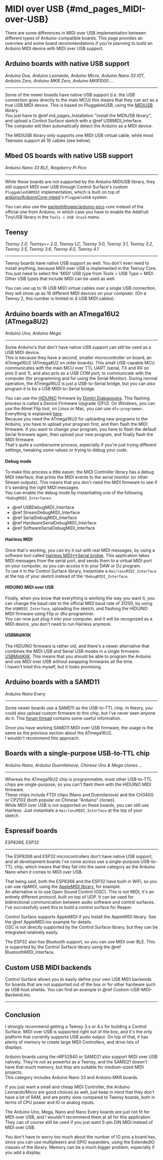 # MIDI over USB {#md_pages_MIDI-over-USB}
There are some differences in MIDI over USB implementation between different types of Arduino-compatible boards. This page provides an overview and some board recommendations if you're planning to build an Arduino MIDI device with MIDI over USB support.
 
## Arduino boards with native USB support
_Arduino Due, Arduino Leonardo, Arduino Micro, Arduino Nano 33 IOT, Arduino Zero, Arduino MKR Zero, Arduino MKR1000 ..._  
***
Some of the newer boards have native USB support (i.e. the USB connection goes directly to the main MCU) this means that they can act as a true USB MIDI device. This is based on PluggableUSB, using the [MIDIUSB](https://github.com/arduino-libraries/MIDIUSB) library.  
You just have to @ref md_pages_Installation "install the MIDIUSB library", and upload a Control Surface sketch with a @ref USBMIDI_Interface.  
The computer will then automatically detect the Arduino as a MIDI device.

The MIDIUSB library only supports one MIDI USB virtual cable, while most Teensies support all 16 cables (see below).

## Mbed OS boards with native USB support
_Arduino Nano 33 BLE, Raspberry Pi Pico_
***
While these boards are not supported by the Arduino MIDIUSB library, they still support MIDI over USB through Control Surface's custom `PluggableUSBMIDI` implementation, which is built on top of [arduino/ArduinoCore-mbed](https://github.com/arduino/ArduinoCore-mbed)'s `PluggableUSB` system.

You can also use the [earlephilhower/arduino-pico](https://github.com/earlephilhower/arduino-pico) core instead of the official one from Arduino, in which case you have to enable the Adafruit TinyUSB library in the `Tools > USB Stack` menu.

## Teensy
_Teensy 2.0, Teensy++ 2.0, Teensy LC, Teensy 3.0, Teensy 3.1, Teensy 3.2, Teensy 3.5, Teensy 3.6, Teensy 4.0, Teensy 4.1_  
***
Teensy boards have native USB support as well. You don't even need to install anything, because MIDI over USB is implemented in the Teensy Core.  
You just need to select the 'MIDI' USB type from Tools > USB Type > MIDI. Other USB types that include MIDI can be used as well.

You can use up to 16 USB MIDI virtual cables over a single USB connection, they will show up as 16 different MIDI devices on your computer. (On a Teensy 2, this number is limited to 4 USB MIDI cables).

## Arduino boards with an ATmega16U2 (ATmega8U2)
_Arduino Uno, Arduino Mega_
***
Some Arduino's that don't have native USB support can still be used as a USB MIDI device.  
This is because they have a second, smaller microcontroller on board, an ATmega16U2 (ATmega8U2 on older boards). This small USB-capable MCU communicates with the main MCU over TTL UART (serial, TX and RX on pins 0 and 1), and also acts as a USB COM port, to communicate with the computer (for programming and for using the Serial Monitor). During normal operation, the ATmega16U2 is just a USB-to-Serial bridge, but you can also program it to be a USB MIDI-to-Serial bridge.  

You can use the [HIDUINO](https://github.com/ddiakopoulos/hiduino) firmware by [Dimitri Diakopoulos](http://www.dimitridiakopoulos.com/hiduino). This flashing process is called a Device Firmware Upgrade (DFU). On Windows, you can use the Atmel Flip tool, on Linux or Mac, you can use `dfu-programmer`. Everything is explained [here](https://github.com/tttapa/MIDI_controller#arduino-uno-or-mega).  
Because you need the ATmega16U2 for uploading new programs to the Arduino, you have to upload your program first, and then flash the MIDI firmware. If you want to change your program, you have to flash the default Serial firmware again, then upload your new program, and finally flash the MIDI firmware.  
That's quite a cumbersome process, especially if you're just trying different settings, tweaking some values or trying to debug your code.  

#### Debug mode
To make this process a little easier, the MIDI Controller library has a debug MIDI interface, that prints the MIDI events to the serial monitor (or other Stream outputs). This means that you don't need the MIDI firmware to see if it's sending the right MIDI messages.  
You can enable the debug mode by instantiating one of the following `*DebugMIDI_Interfaces`:  
- @ref USBDebugMIDI_Interface
- @ref StreamDebugMIDI_Interface
- @ref SerialDebugMIDI_Interface
- @ref HardwareSerialDebugMIDI_Interface
- @ref SoftwareSerialDebugMIDI_Interface

#### Hairless MIDI
Once that's working, you can try it out with real MIDI messages, by using a software tool called [Hairless MIDI<->Serial bridge](http://projectgus.github.io/hairless-midiserial/). This application takes MIDI messages from the serial port, and sends them to a virtual MIDI port on your computer, so you can access it in your DAW or DJ program.  
To use it in the Control Surface library, instantiate a `HairlessMIDI_Interface` at the top of your sketch instead of the `*DebugMIDI_Interface`.   

#### HIDUINO MIDI over USB
Finally, when you know that everything is working the way you want it, you can change the baud rate to the official MIDI baud rate of 31250, by using the `USBMIDI_Interface`, uploading the sketch, and flashing the HIDUINO MIDI firmware using Flip or dfu-programmer.  
You can now just plug it into your computer, and it will be recognized as a MIDI device, you don't need to run Hairless anymore.  

#### USBMidiKliK
The HIDUINO firmware is rather old, and there's a newer alternative that combines the MIDI USB and Serial USB modes in a single firmware: [USBMidiKliK](https://github.com/TheKikGen/USBMidiKliK). This means that you should be able to program the Arduino and use MIDI over USB without swapping firmwares all the time.  
I haven't tried this myself, but it looks promising.

## Arduino boards with a SAMD11
_Arduino Nano Every_
***
Some newer boards use a SAMD11 as the USB-to-TTL chip. In theory, you could also upload custom firmware to this chip, but I've never seen anyone do it.
This [forum thread](https://forum.arduino.cc/index.php?topic=677150.msg4562019#msg4562019) contains some useful information.  

Once you have working SAMD11 MIDI over USB firmware, the usage is the same as the previous section about the ATmega16U2.  
I wouldn't recommend this approach.

## Boards with a single-purpose USB-to-TTL chip  
_Arduino Nano, Arduino Duemilanove, Chinese Uno & Mega clones ..._
***
Whereas the ATmega16U2 chip is programmable, most other USB-to-TTL chips are single-purpose, so you can't flash them with the HIDUINO MIDI firmware.  
These chips include FTDI chips (Nano and Duemilanove) and the CH340G or CP2102 (both popular on Chinese "Arduino" clones).  
While MIDI over USB is not supported on these boards, you can still use Hairless. Just instantiate a `HairlessMIDI_Interface` at the top of your sketch.  

## Espressif boards
_ESP8266, ESP32_
***
The ESP8266 and ESP32 microcontrollers don't have native USB support, and all development boards I've come across use a single-purpose USB-to-TTL chip, which means that they fall into the same category as the Arduino Nano when it comes to MIDI over USB.

That being said, both the ESP8266 and the ESP32 have built-in WiFi, so you can use rtpMIDI, using the [AppleMIDI library](https://github.com/lathoub/Arduino-AppleMIDI-Library), for example.  
An alternative is to use Open Sound Control (OSC). This is not MIDI, it's an entirely different protocol, built on top of UDP. It can be used for bidirectional communication between audio software and control surfaces. I've successfully used this to build a control surface for Reaper.

Control Surface supports AppleMIDI if you install the AppleMIDI library. See the @ref AppleMIDI.ino example for details.  
OSC is not directly supported by the Control Surface library, but they can be integrated relatively easily.

The ESP32 also has Bluetooth support, so you can use MIDI over BLE. This is supported by the Control Surface library using the @ref BluetoothMIDI_Interface.

## Custom USB MIDI backends

Control Surface allows you to easily define your own USB MIDI backends for boards that are not supported out of the box or for other hardware such as USB host shields. You can find an example in @ref Custom-USB-MIDI-Backend.ino.

***

## Conclusion
I strongly recommend getting a Teensy 3.x or 4.x for building a Control Surface. 
MIDI over USB is supported right out of the box, and it's the only platform that 
currently supports USB audio output. 
On top of that, it has plenty of memory to create large MIDI Controllers, and 
drive lots of displays.

Arduino boards using the nRF52840 or SAMD21 also support MIDI over USB natively.
They're not as powerful as a Teensy, and the SAMD21 doesn't have that much 
memory, but they are suitable for medium-sized MIDI projects.  
This category includes Arduino Nano 33 and Arduino MKR boards.

If you just want a small and cheap MIDI Controller, the Arduino Leonardo/Micro 
are good choices as well, just keep in mind that they don't have a lot of RAM, 
and are pretty slow compared to Teensy boards, both in terms of CPU power and 
IO or analog inputs.

The Arduino Uno, Mega, Nano and Nano Every boards are just not fit for MIDI over
USB, and I wouldn't recommend them at all for this application. They can of 
course still be used if you just want 5-pin DIN MIDI instead of MIDI over USB.

You don't have to worry too much about the number of IO pins a board has, since
you can use multiplexers and GPIO expanders, using the ExtendedIO classes of the 
library.
Memory can be a much bigger problem, especially if you add a display.
